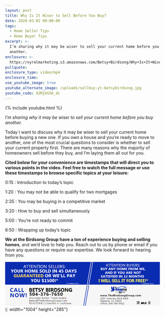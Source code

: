 ```yaml
---
layout: post
title: Why Is It Wiser to Sell Before You Buy?
date: 2020-03-02 00:00:00
tags:
  - Home Seller Tips
  - Home Buyer Tips
excerpt: >-
  I’m sharing why it may be wiser to sell your current home before you buy
  another.
enclosure: >-
  https://vyralmarketing.s3.amazonaws.com/Betsy+Birdsong/Why+Is+It+Wiser+to+Sell+Before+You+Buy_.mp4
pullquote:
enclosure_type: video/mp4
enclosure_time:
use_youtube_image: true
youtube_alternate_image: /uploads/sellbuy-yt-betsybirdsong.jpg
youtube_code: 92MjbSS6_dc
---
```


{% include youtube.html %}

*I’m sharing why it may be wiser to sell your current home before you buy another.*

Today I want to discuss why it may be wiser to sell your current home before buying a new one. If you own a house and you’re ready to move to another, one of the most crucial questions to consider is whether to sell your current property first. There are many reasons why the majority of homeowners sell before they buy, and I’m laying them all out for you.

**Cited below for your convenience are timestamps that will direct you to various points in the video. Feel free to watch the full message or use these timestamps to browse specific topics at your leisure:&nbsp;**

0:15 : Introduction to today’s topic

1:20 : You may not be able to qualify for two mortgages

2:35 : You may be buying in a competitive market

3:20 : How to buy and sell simultaneously&nbsp;

5:00 : You’re not ready to commit

6:50 : Wrapping up today’s topic

**We at the Birdsong Group have a ton of experience buying and selling homes**, and we’d love to help you. Reach out to us by phone or email if you have any questions or require our expertise. We look forward to hearing from you.

![](/uploads/birdsong-disclaimer.jpg){: width="1004" height="285"}
